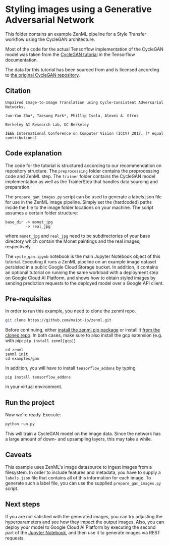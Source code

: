 # Styling images using a Generative Adversarial Network

This folder contains an example ZenML pipeline for a Style Transfer workflow using the CycleGAN architecture.

Most of the code for the actual Tensorflow implementation of the CycleGAN model was taken from
the [CycleGAN tutorial](https://www.tensorflow.org/tutorials/generative/cyclegan) in the Tensorflow documentation.

The data for this tutorial has been sourced from and is licensed according
to [the original CycleGAN repository](https://github.com/junyanz/CycleGAN).

## Citation
```
Unpaired Image-to-Image Translation using Cycle-Consistent Adversarial Networks.

Jun-Yan Zhu*, Taesung Park*, Phillip Isola, Alexei A. Efros

Berkeley AI Research Lab, UC Berkeley

IEEE International Conference on Computer Vision (ICCV) 2017. (* equal contributions)
```
## Code explanation

The code for the tutorial is structured according to our recommendation on repository structure. The `preprocessing`
folder contains the preprocessing code and ZenML step. The `trainer` folder contains the CycleGAN model implementation
as well as the TrainerStep that handles data sourcing and preparation.

The `prepare_gan_images.py` script can be used to generate a labels.json file for use in the ZenML image pipeline.
Simply set the (hardcoded) paths inside the file to the image folder locations on your machine. The script assumes a 
certain folder structure:
```
base_dir -> monet_jpg
         -> real_jpg
```
where `monet_jpg` and `real_jpg` need to be subdirectories of your base directory which contain the Monet paintings and
the real images, respectively.

The `cycle_gan.ipynb` notebook is the main Jupyter Notebook object of this tutorial. Executing it runs a ZenML pipeline
on an example image dataset persisted in a public Google Cloud Storage bucket. In addition, it contains an optional 
tutorial on running the same workload with a deployment step on Google Cloud AI Platform, and shows how to obtain 
styled images by sending prediction requests to the deployed model over a Google API client.

## Pre-requisites
In order to run this example, you need to clone the zenml repo.

```bash
git clone https://github.com/maiot-io/zenml.git
```

Before continuing, either [install the zenml pip package](https://docs.zenml.io/getting-started/installation.html) or install it [from the cloned repo](../../zenml/README.md). 
In both cases, make sure to also install the gcp extension (e.g. with pip: `pip install zenml[gcp]`)

```
cd zenml
zenml init
cd examples/gan
```

In addition, you will have to install `tensorflow_addons` by typing
```
pip install tensorflow_addons
```
in your virtual environment.

## Run the project
Now we're ready. Execute:

```bash
python run.py
```

This will train a CycleGAN model on the image data. Since the network has a large amount of down- and upsampling layers,
this may take a while.


## Caveats 

This example uses ZenML's image datasource to ingest images from a filesystem. In order to include features and
metadata, you have to supply a `labels.json` file that contains all of this information for each image. To generate 
such a label file, you can use the supplied `prepare_gan_images.py` script.

## Next steps

If you are not satisfied with the generated images, you can try adjusting the hyperparameters and see how they impact 
the output images. Also, you can deploy your model to Google Cloud AI Platform by executing the second part of the 
[Jupyter Notebook](./cycle_gan.ipynb), and then use it to generate images via REST requests.

